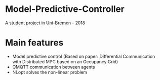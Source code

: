 # Model-Predictive-Controller
A student project in Uni-Bremen - 2018

# Main features
- Model predictive control (Based on paper: Differential Communication with Distributed MPC based on an Occupancy Grid)
- QMQTT communication between agents
- NLopt solves the non-linear problem
